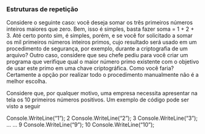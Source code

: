 ### Estruturas de repetição
Considere o seguinte caso: você deseja somar os três primeiros números inteiros maiores que zero. Bem, isso é simples, basta fazer soma = 1 + 2 + 3. Até certo ponto sim, é simples, porém, e se você for solicitado a somar os mil primeiros números inteiros primos, cujo resultado será usado em um procedimento de segurança, por exemplo, durante a criptografia de um arquivo? Outro caso, considere que seu chefe pediu para você criar um programa que verifique qual o maior número primo existente com o objetivo de usar este primo em uma chave criptográfica. Como você faria? Certamente a opção por realizar todo o procedimento manualmente não é a melhor escolha.

Considere que, por qualquer motivo, uma empresa necessita apresentar na tela os 10 primeiros números positivos. Um exemplo de código pode ser visto a seguir

Console.WriteLine(“1”); 
2 Console.WriteLine(“2”); 
3 Console.WriteLine(“3”); 
... 
... 
9 Console.WriteLine(“9”); 
10 Console.WriteLine(“10”);